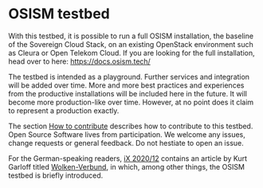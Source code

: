 # OSISM testbed

With this testbed, it is possible to run a full OSISM installation, the baseline of the Sovereign Cloud Stack, on an existing
OpenStack environment such as Cleura or Open Telekom Cloud. If you are looking for the full installation, head over to here:
<https://docs.osism.tech/>

The testbed is intended as a playground. Further services and integration will be added over time. More and more best practices
and experiences from the productive installations will be included here in the future. It will become more production-like over
time. However, at no point does it claim to represent a production exactly.

The section [How to contribute](/contributing.md) describes how to contribute to this testbed. Open Source Software lives from
participation. We welcome any issues, change requests or general feedback. Do not hestiate to open an issue.

For the German-speaking readers, [iX 2020/12](https://www.osism.tech/files/ix.2020.12.048_059.pdf_kiosk.pdf) contains an article
by Kurt Garloff titled [Wolken-Verbund](https://www.osism.tech/files/ix.2020.12.048_059.pdf_kiosk.pdf), in which, among other
things, the OSISM testbed is briefly introduced.
